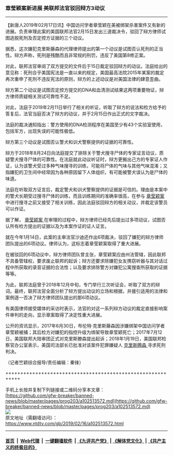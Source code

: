 ### 章莹颖案新进展 美联邦法官驳回辩方3动议
------------------------

<div class="post_content">
 <p>
  【新唐人2019年02月17日讯】中国访问学者章莹颖在美被绑架杀害案件又有新的进展。负责审理此案的美国联邦法官2月15日发出三道裁决令，驳回了辩方律师试图逃脱死刑及否定控方证据的三个动议。
 </p>
 <p>
  据悉，这次嫌犯克里斯藤森的代理律师提出的第一个动议是试图否认死刑的正当性。辩方声称，死刑是残酷而且非常规的刑罚，违反了美国第8修正案。
 </p>
 <p>
  对此，联邦法官审阅了双方提交的文件后于15日裁定驳回辩方的动议。法庭给出的意见称：死刑合乎美国宪法是一直以来的规定，美国最高法院2015年某案的裁定再次重申了死刑不违反宪法的原则，辩方的上述动议是对美国法律的肆意歪曲。
 </p>
 <p>
  辩方第二个动议是试图否定控方提交的DNA和血清测试结果这两项重要物证，辩方律师质疑相关测试可靠性不足。
 </p>
 <p>
  对此，法庭于2019年2月11日举行了相关的听证，听取了辩方的说法和检方给予的答复后，法官当庭否决了辩方的动议，并于2月15日作出正式的文字裁决。
 </p>
 <p>
  法庭的裁决通知指出：警方使用的DNA检测程序在美国至少有43个实验室使用，包括军方，出现失误的可能性极低。
 </p>
 <p>
  辩方第三个动议是试图否认警犬和训犬警察提供的证据的可靠性。
 </p>
 <p>
  辩方于2018年8月24日向法庭提交了排除关于警犬搜寻尸体的专家证言动议，质疑警犬搜寻尸体的可靠性。在法庭就此动议听证时，辩方更搬出己方的专家证人作证，认为该警犬受过多种气味搜寻的训练，可能将尸体的气味与其他气味混淆；又指嫌犯的卫生间中经常因为各种原因留下人体组织，有可能被警犬误认为是尸体的味道。
 </p>
 <p>
  法庭在听取双方证言后，裁定警犬和训犬警察提供的证据是可信的。理由是本案中的警犬长期受过搜寻尸体的训练，而且训练期间的准确率很高，在参与
  <a href="https://www.ntdtv.com/gb/章莹颖案.htm">
   章莹颖案
  </a>
  中进行搜寻之前又接受了相关训练，因此法庭驳回辩方的相关动议，并裁定该警员可以作证。
 </p>
 <p>
  据了解，
  <a href="https://www.ntdtv.com/gb/章莹颖案.htm">
   章莹颖案
  </a>
  在审理的过程中，辩方律师已经先后提出过多项动议，试图否认所有检方提出的证据以及为本案作证的证人证言。
 </p>
 <p>
  就在今年1月14日，此案的主审法官沙迪还作出6项裁决，驳回了嫌犯的辩方律师团队提出的6项动议。律师认为，这标志着章莹颖案取得了重大进展。
 </p>
 <p>
  在被驳回的6项动议中，辩方律师团队曾主张，章莹颖案应由州法管辖，因此联邦不具备管辖权，要求废止联邦的起诉；辩方还要求除嫌犯女友携窃听器与其对话过程中所获取的录音证据的合法性；以及要求排除警方对嫌犯公寓搜查所获取的证据等等。
 </p>
 <p>
  为此，联邦法庭曾于2018年12月中旬，专门举行三次听证会，听取了双方的辩词。最终，联邦法官全面分析了辩方提出动议的立场和根据，并援引适用的法律和案例逐一否决了辩方律师团队提出的那6项动议。
 </p>
 <p>
  有美国律师接受媒体的采访时表示，法官的对这一系列辩方动议的裁定直接影响案件审判的走向，显示章案取得了决定性重大进展。
 </p>
 <p>
  公开的资讯显示，2017年6月30日，布伦特·克里斯藤森因涉嫌绑架中国访问学者章莹颖被捕；其后检方对嫌犯的指控升级为绑架导致章莹颖死亡；2017年7月12日，美国联邦大陪审团正式对克里斯滕森提出起诉；2018年1月19日，美国联邦检察官办公室表示，美国司法部长已批准对该案件犯罪嫌疑人
  <a href="https://www.ntdtv.com/gb/克里斯腾森.htm">
   克里斯腾森
  </a>
  寻求死刑判决。
 </p>
 <p>
  （记者竺颖综合报导/责任编辑：秦锋）
 </p>
 <div class="single_ad">
 </div>
</div>

+++++++++++++++++++++++++++++++++++++++++++++++++++++++++++<br/><br/>
手机上长按并复制下列链接或二维码分享本文章：<br/>
[https://github.com/gfw-breaker/banned-news/blob/master/pages/prog203/a102513572.md](https://github.com/gfw-breaker/banned-news/blob/master/pages/prog203/a102513572.md)<br/>
[<img src='https://github.com/gfw-breaker/banned-news/blob/master/pages/prog203/a102513572.md.png'/>](https://github.com/gfw-breaker/banned-news/blob/master/pages/prog203/a102513572.md)<br/>
原文地址（需翻墙访问）：https://www.ntdtv.com/gb/2019/02/16/a102513572.html


------------------------
#### [首页](https://github.com/gfw-breaker/banned-news/blob/master/README.md) &nbsp;|&nbsp; [Web代理](https://github.com/labour-camp/helloworld) &nbsp;|&nbsp; [一键翻墙软件](https://github.com/gfw-breaker/nogfw/blob/master/README.md) &nbsp;| [《九评共产党》](https://github.com/gfw-breaker/9ping.md/blob/master/README.md#九评之一评共产党是什么) | [《解体党文化》](https://github.com/gfw-breaker/jtdwh.md/blob/master/README.md) | [《共产主义的终极目的》](https://github.com/gfw-breaker/gczydzjmd.md/blob/master/README.md)

